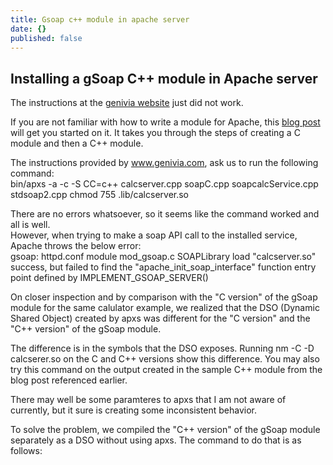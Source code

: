 ```yaml
---
title: Gsoap c++ module in apache server
date: {}
published: false
---
```


## Installing a gSoap C++ module in Apache server

The instructions at the [genivia website](https://www.genivia.com/doc/apache/html/index.html) just did not work.

If you are not familiar with how to write a module for Apache, this [blog post](http://theunixtips.com/howto-develop-apache-module-in-c/) will get you started on it. It takes you through the steps of creating a C module and then a C++ module.

The instructions provided by www.genivia.com, ask us to run the following command:  
bin/apxs -a -c -S CC=c++ calcserver.cpp soapC.cpp soapcalcService.cpp stdsoap2.cpp
chmod 755 .lib/calcserver.so

There are no errors whatsoever, so it seems like the command worked and all is well.  
However, when trying to make a soap API call to the installed service, Apache throws the below error:  
gsoap: httpd.conf module mod_gsoap.c SOAPLibrary load "calcserver.so" success, but failed to find the "apache_init_soap_interface" function entry point defined by IMPLEMENT_GSOAP_SERVER()

On closer inspection and by comparison with the "C version" of the gSoap module for the same calulator example, we realized that the DSO (Dynamic Shared Object) created by apxs was different for the "C version" and the "C++ version" of the gSoap module.  

The difference is in the symbols that the DSO exposes. Running nm -C -D calcserer.so on the C and C++ versions show this difference. You may also try this command on the output created in the sample C++ module from the blog post referenced earlier.

There may well be some paramteres to apxs that I am not aware of currently, but it sure is creating some inconsistent behavior. 

To solve the problem, we compiled the "C++ version" of the gSoap module separately as a DSO without using apxs. The command to do that is as follows: